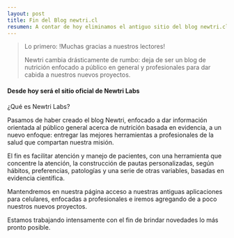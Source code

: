 ```yaml
---
layout: post
title: Fin del Blog newtri.cl
resumen: A contar de hoy eliminamos el antiguo sitio del blog newtri.cl, damos paso a nuestro nuevo proyecto Newtri Labs
---
```


> Lo primero: !Muchas gracias a nuestros lectores!
>
> Newtri cambia drásticamente de rumbo: deja de ser un blog de nutrición enfocado a público en general y profesionales para dar cabida a nuestros nuevos proyectos.

#### Desde hoy será el sitio oficial de Newtri Labs

¿Qué es Newtri Labs?

Pasamos de haber creado el blog Newtri, enfocado a dar información orientada al público general acerca de nutrición basada en evidencia, a un nuevo enfoque: entregar las mejores herramientas a profesionales de la salud que compartan nuestra misión.

El fin es facilitar atención y manejo de pacientes, con una herramienta que concentre la atención, la construcción de pautas personalizadas, según hábitos, preferencias, patologías y una serie de otras variables, basadas en evidencia científica.

Mantendremos en nuestra página acceso a nuestras antiguas aplicaciones para celulares, enfocadas a profesionales e iremos agregando de a poco nuestros nuevos proyectos.

Estamos trabajando intensamente con el fin de brindar novedades lo más pronto posible.
